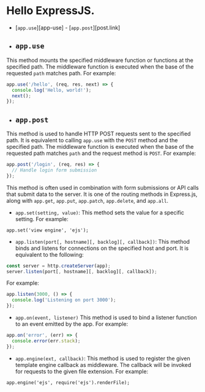 # Hello ExpressJS.

- [`app.use`][app-use] - [`app.post`][post.link]

- ## `app.use`
This method mounts the specified middleware function or functions at the specified path. The middleware function is executed when the base of the requested `path` matches path. For example:
```js
app.use('/hello', (req, res, next) => {
  console.log('Hello, world!');
  next();
});

```
- ## `app.post`
This method is used to handle HTTP POST requests sent to the specified path. It is equivalent to calling `app.use` with the `POST` method and the specified path. The middleware function is executed when the base of the requested path matches `path` and the request method is `POST`. For example:
```js
app.post('/login', (req, res) => {
  // Handle login form submission
});
```
This method is often used in combination with form submissions or API calls that submit data to the server. It is one of the routing methods in Express.js, along with `app.get`, `app.put`, `app.patch`, `app.delete`, and `app.all`.

* `app.set(setting, value)`: This method sets the value for a specific setting. For example:
```
app.set('view engine', 'ejs');
```

* `app.listen(port[, hostname][, backlog][, callback])`: This method binds and listens for connections on the specified host and port. It is equivalent to the following:
```js
const server = http.createServer(app);
server.listen(port[, hostname][, backlog][, callback]);
```
For example:
```js
app.listen(3000, () => {
  console.log('Listening on port 3000');
});
```
* `app.on(event, listener)` This method is used to bind a listener function to an event emitted by the app. For example:
```js
app.on('error', (err) => {
  console.error(err.stack);
});
```
* `app.engine(ext, callback)`: This method is used to register the given template engine callback as middleware. The callback will be invoked for requests to the given file extension. For example:

```
app.engine('ejs', require('ejs').renderFile);
```




